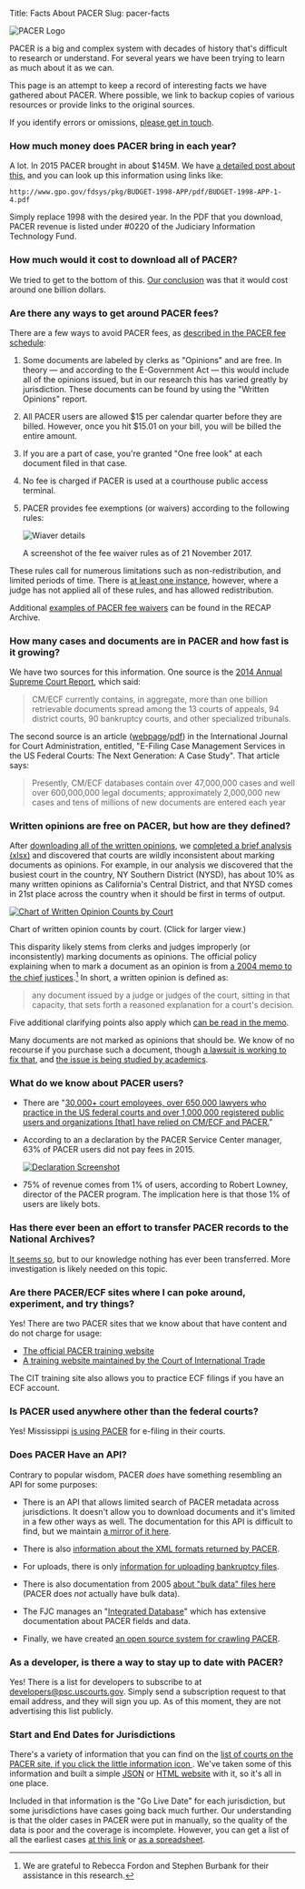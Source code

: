 Title: Facts About PACER
Slug: pacer-facts

<div class="right-image">
    <img src="{filename}/images/pacer-logo-300w.png"
         alt="PACER Logo"
         class="img-responsive border">
</div>

<p class="lead">PACER is a big and complex system with decades of history that's difficult to research or understand. For several years we have been trying to learn as much about it as we can.</p>

This page is an attempt to keep a record of interesting facts we have gathered about PACER. Where possible, we link to backup copies of various resources or provide links to the original sources.

If you identify errors or omissions, [please get in touch][c]. 


### How much money does PACER bring in each year?

A lot. In 2015 PACER brought in about $145M. We have [a detailed post about this][revenue], and you can look up this information using links like:
 
    http://www.gpo.gov/fdsys/pkg/BUDGET-1998-APP/pdf/BUDGET-1998-APP-1-4.pdf
    
Simply replace 1998 with the desired year. In the PDF that you download, PACER revenue is listed under #0220 of the Judiciary Information Technology Fund.


### How much would it cost to download all of PACER?

We tried to get to the bottom of this. [Our conclusion][billion] was that it would cost around one billion dollars.


### Are there any ways to get around PACER fees?

There are a few ways to avoid PACER fees, as [described in the PACER fee schedule][sched]:
 
1. Some documents are labeled by clerks as "Opinions" and are free. In theory — and according to the E-Government Act — this would include all of the opinions issued, but in our research this has varied greatly by jurisdiction. These documents can be found by using the "Written Opinions" report.

1. All PACER users are allowed $15 per calendar quarter before they are billed. However, once you hit $15.01 on your bill, you will be billed the entire amount.

1. If you are a part of case, you're granted "One free look" at each document filed in that case.

1. No fee is charged if PACER is used at a courthouse public access terminal.

1. PACER provides fee exemptions (or waivers) according to the following rules:

    <div class="left-image">
        <img src="{filename}/images/waiver-details.png"
             alt="Wiaver details"
             class="img-responsive border"/>
         <p class="caption">A screenshot of the fee waiver rules as of 21 November 2017.</p>
    </div>
    <div class="clearfix"></div>

These rules call for numerous limitations such as non-redistribution, and limited periods of time. There is [at least one instance][redist], however, where a judge has not applied all of these rules, and has allowed redistribution.

Additional [examples of PACER fee waivers][waivers] can be found in the RECAP Archive.


### How many cases and documents are in PACER and how fast is it growing?

We have two sources for this information. One source is the [2014 Annual Supreme Court Report][scotus-report], which said: 

> CM/ECF currently contains, in aggregate, more than one billion retrievable documents spread among the 13 courts of appeals, 94 district courts, 90 bankruptcy courts, and other specialized tribunals.

The second source is an article ([webpage][journal-web]/[pdf][journal-pdf]) in the International Journal for Court Administration, entitled, "E-Filing Case Management Services in the US Federal Courts: The Next Generation: A Case Study". That article says:

> Presently, CM/ECF databases contain over 47,000,000 cases and well over 600,000,000 legal documents; approximately 2,000,000 new cases and tens of millions of new documents are entered each year


### Written opinions are free on PACER, but how are they defined?

After [downloading all of the written opinions][wor], we [completed a brief analysis (xlsx)][wor-charts] and discovered that courts are wildly inconsistent about marking documents as opinions. For example, in our analysis we discovered that the busiest court in the country, NY Southern District (NYSD), has about 10% as many written opinions as California's Central District, and that NYSD comes in 21st place across the country when it should be first in terms of output. 

<div class="left-image">
    <a href="{filename}/images/chart-of-written-opinions.png">
        <img src="{filename}/images/chart-of-written-opinions.small.png"
             alt="Chart of Written Opinion Counts by Court"
             class="img-responsive border"/>
    </a>
    <p class="caption">Chart of written opinion counts by court. (Click for larger view.)</p>
</div>
<div class="clearfix"></div>

This disparity likely stems from clerks and judges improperly (or inconsistently) marking documents as opinions. The official policy explaining when to mark a document as an opinion is from [a 2004 memo to the chief justices][wor-policy].[^1] In short, a written opinion is defined as:
 
> any document issued by a judge or judges of the court, sitting in that capacity, that sets forth a reasoned explanation for a court's decision.

Five additional clarifying points also apply which [can be read in the memo][wor-policy]. 

Many documents are not marked as opinions that should be. We know of no recourse if you purchase such a document, though [a lawsuit is working to fix that][dapuzzo], and [the issue is being studied by academics][pm].

[^1]: We are grateful to Rebecca Fordon and Stephen Burbank for their assistance in this research.


### What do we know about PACER users?

 - There are "[30,000+ court employees, over 650,000 lawyers who practice in the US federal courts and over 1,000,000 registered public users and organizations [that] have relied on CM/ECF and PACER.][journal-pdf]"

 - According to an a declaration by the PACER Service Center manager, 63% of PACER users did not pay fees in 2015.

    [![Declaration Screenshot]({filename}/images/63-percent-non-payers.jpeg)][declaration]

 - 75% of revenue comes from 1% of users, according to Robert Lowney, director of the PACER program. The implication here is that those 1% of users are likely bots.  
 
 
### Has there ever been an effort to transfer PACER records to the National Archives?
 
[It seems so][nara], but to our knowledge nothing has ever been transferred. More investigation is likely needed on this topic.


### Are there PACER/ECF sites where I can poke around, experiment, and try things?

Yes! There are two PACER sites that we know about that have content and do not charge for usage:

 - [The official PACER training website][train]
 - [A training website maintained by the Court of International Trade][cit-train]
 
The CIT training site also allows you to practice ECF filings if you have an ECF account.


### Is PACER used anywhere other than the federal courts?

Yes! Mississippi [is using PACER][miss] for e-filing in their courts. 


### Does PACER Have an API?

Contrary to popular wisdom, PACER *does* have something resembling an API for some purposes:

 - There is an API that allows limited search of PACER metadata across jurisdictions. It doesn't allow you to download documents and it's limited in a few other ways as well. The documentation for this API is difficult to find, but we maintain [a mirror of it here][api-docs].
 
 - There is also [information about the XML formats returned by PACER][xml].

 - For uploads, there is only [information for uploading bankruptcy files][bank].
 
 - There is also documentation from 2005 [about "bulk data" files here][bulk] (PACER does *not* actually have bulk data).
 
 - The FJC manages an "[Integrated Database][idb]" which has extensive documentation about PACER fields and data.
 
 - Finally, we have created [an open source system for crawling PACER][js].


### As a developer, is there a way to stay up to date with PACER?

Yes! There is a list for developers to subscribe to at developers@psc.uscourts.gov. Simply send a subscription request to that email address, and they will sign you up. As of this moment, they are not advertising this list publicly.


### Start and End Dates for Jurisdictions

There's a variety of information that you can find on the [list of courts on the PACER site, if you click the little information icon&nbsp;<i class="fa fa-info-circle"></i>][court-list]. We've taken some of this information and built a simple [JSON][json] or [HTML website][html] with it, so it's all in one place. 

Included in that information is the "Go Live Date" for each jurisdiction, but some jurisdictions have cases going back much further. Our understanding is that the older cases in PACER were put in manually, so the quality of the data is poor and the coverage is incomplete. However, you can get a list of all the earliest cases [at this link][earliest] or [as a spreadsheet][earliest-csv]. 


<script src="/js/anchor.min.js"></script>
<script type="text/javascript">
    anchors.options = {
            'visible': 'touch',
            'class': 'anchor',
            'truncate': 20
        };
    document.addEventListener("DOMContentLoaded", function(event) {
        anchors.add();
    });
</script>


[c]: {filename}/pages/contact.md
[api-docs]: {filename}/pdf/PACER-API-Documentation.pdf
[billion]: {filename}/pacer-billion-documents.md
[scotus-report]: https://www.supremecourt.gov/publicinfo/year-end/2014year-endreport.pdf
[court-list]: https://www.pacer.gov/psco/cgi-bin/links.pl
[json]: https://court-version-scraper.herokuapp.com/courts.json
[html]: https://court-version-scraper.herokuapp.com/
[earliest]: https://pcl.uscourts.gov/courts
[earliest-csv]: {filename}/xlsx/pacer-start-end-dates.xlsx
[revenue]: {filename}/pacer-revenue.md
[journal-pdf]: {filename}/pdf/179-594-1-PB.pdf
[journal-web]: http://www.iacajournal.org/articles/abstract/10.18352/ijca.179/
[bank]: https://www.pacer.gov/documents/case_upload_specs_5_1_1.pdf
[xml]: https://www.pacer.gov/documents/pacer_xml_apv3.1.pdf
[nara]: {filename}/pdf/N1-021-10-2.pdf
[declaration]: https://www.courtlistener.com/docket/4214664/13/2/national-veterans-legal-services-program-v-united-states/
[train]: https://dcecf.psc.uscourts.gov/cgi-bin/ShowIndex.pl
[cit-train]: https://ecf-train.cit.uscourts.gov/cgi-bin/login.pl
[wor]: {filename}/why-downloading-all-free-pacer.md
[wor-charts]: {filename}/xlsx/free-opinions-report-totals-by-court.xlsx
[wor-policy]: {filename}/pdf/written-opinions-memo.pdf
[js]: {filename}/pages/juriscraper.md
[miss]: https://courts.ms.gov/mec/mec.html
[dapuzzo]: https://www.courtlistener.com/docket/4547409/theodore-dapuzzo-pa-v-united-states/
[pm]: https://osf.io/preprints/lawarxiv/bpmxe
[bulk]: https://www.pacer.gov/documents/bulk_data.pdf
[idb]: https://www.fjc.gov/research/idb
[sched]: https://www.pacer.gov/documents/epa_feesched.pdf
[redist]: https://www.courtlistener.com/docket/6155087/3/in-re-application-for-exemption-from-the-electronic-public-access-fees/
[waivers]: https://www.courtlistener.com/?q=pacer+AND+(%22fee+waiver%22+OR+%22fee+exemption%22)&type=r&order_by=score+desc#
